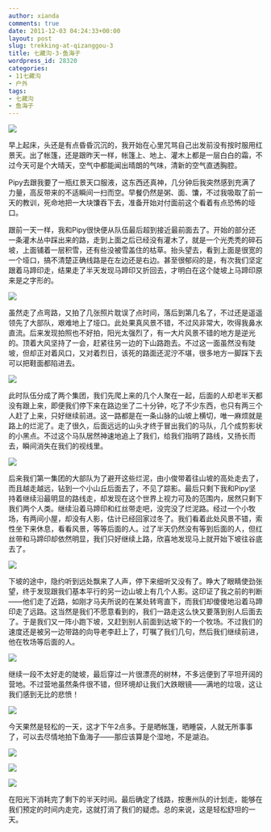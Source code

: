 ```yaml
---
author: xianda
comments: true
date: 2011-12-03 04:24:33+00:00
layout: post
slug: trekking-at-qizanggou-3
title: 七藏沟-3-鱼海子
wordpress_id: 28320
categories:
- 11七藏沟
- 户外
tags:
- 七藏沟
- 鱼海子
---
```


![](http://pic.yupoo.com/wxda/BsoNdDaT/medish.jpg)



早上起床，头还是有点昏昏沉沉的，我开始在心里咒骂自己出发前没有按时服用红景天。出了帐篷，还是跟昨天一样，帐篷上、地上、灌木上都是一层白白的霜，不过今天可是个大晴天，空气中都能闻出晴朗的气味，清新的空气直透胸腔。



Pipy去跟我要了一瓶红景天口服液，这东西还真神，几分钟后我突然感到充满了力量，高反带来的不适瞬间一扫而空。早餐仍然是粥、面、馕，不过我吸取了前一天的教训，死命地把一大块馕吞下去，准备开始对付面前这个看着有点恐怖的垭口。



跟前一天一样，我和Pipy很快便从队伍最后超到接近最前面去了。开始的部分还一条灌木丛中踩出来的路，走到上面之后已经没有灌木了，就是一个光秃秃的碎石坡，上面铺着一层积雪，还有些没被雪盖住的枯草。抬头望去，看到上面是很宽的一个垭口，搞不清楚正确线路是在左边还是右边。甚至很郁闷的是，有次我们坚定跟着马蹄印走，结果走了半天发现马蹄印又折回去，才明白在这个陡坡上马蹄印原来是之字形的。

 <!-- more -->

![](http://pic.yupoo.com/wxda/BsoMMRb5/medish.jpg)



虽然走了点弯路，又拍了几张照片耽误了点时间，落后到第几名了，不过还是遥遥领先了大部队，艰难地上了垭口。此处果真风景不错，不过风非常大，吹得我鼻水直流。后来发现拍照也不好拍，阳光太强烈了，有一大片风景不错的地方是逆光的。顶着大风坚持了一会，赶紧往另一边的下山路跑去。不过这一面虽然没有陡坡，但却正对着风口，又对着烈日，该死的路面还泥泞不堪，很多地方一脚踩下去可以把鞋面都陷进去。



![](http://pic.yupoo.com/wxda/BssbI3Y9/medish.jpg)



此时队伍分成了两个集团，我们先爬上来的几个人聚在一起，后面的人却老半天都没有跟上来，即便我们停下来在路边坐了二十分钟，吃了不少东西，也只有两三个人赶了上来，只好继续前进。这一路都是在一条山脉的山坡上横切，唯一麻烦就是路上的烂泥了。走了很久，后面远远的山头才终于冒出我们的马队，几个成剪影状的小黑点。不过这个马队居然神速地追上了我们，给我们指明了路线，又扬长而去，瞬间消失在我们的视线里。



![](http://pic.yupoo.com/wxda/BssbK4xO/medish.jpg)



后来我们第一集团的大部队为了避开这些烂泥，由小俊带着往山坡的高处走去了，而且越走越远，钻到一个小山丘后面去了，不见了踪影。最后只剩下我和Pipy坚持着继续沿最明显的路线走，却发现在这个世界上视力可及的范围内，居然只剩下我们两个人类。继续沿着马蹄印和红丝带走吧，没完没了烂泥路。经过一个小牧场，有两间小屋，却没有人影，估计已经回家过冬了。我们看着此处风景不错，索性坐下来休息，看看风景，等等后面的人。过了半天仍然没有等到后面的人，但红丝带和马蹄印却依然明显，我们只好继续上路，欣喜地发现马上就开始下坡往谷底去了。



![](http://pic.yupoo.com/wxda/By7bqJ1x/medish.jpg)



下坡的途中，隐约听到远处飘来了人声，停下来细听又没有了。睁大了眼睛使劲张望，终于发现跟我们基本平行的另一边山坡上有几个人影。这印证了我之前的判断——他们走了近路，如刚才马夫所说的在某处转弯直下，而我们却傻傻地沿着马蹄印走了远路。这当然是我们不愿意看到的，我们一路走这么快又要落到别人后面去了。于是我们又一阵小跑下坡，又赶到别人前面到达坡下的一个牧场。不过我们的速度还是被另一边带路的向导老李赶上了，叮嘱了我们几句，然后我们继续前进，他在牧场等后面的人。



![](http://pic.yupoo.com/wxda/BsoMTHqn/medish.jpg)



继续一段不太好走的陡坡，最后穿过一片很漂亮的树林，不多远便到了平坦开阔的营地。不过营地虽然条件很不错，但环境却让我们大跌眼镜——满地的垃圾，这让我们感到无比的悲愤！



![](http://pic.yupoo.com/wxda/BsoMXOrE/medish.jpg)



今天果然是轻松的一天，这才下午2点多。于是晒帐篷，晒睡袋，人就无所事事了，可以去尽情地拍下鱼海子——那应该算是个湿地，不是湖泊。



![](http://pic.yupoo.com/wxda/By7btFdg/medish.jpg)



![](http://pic.yupoo.com/wxda/BsoN7ymc/medish.jpg)



![](http://pic.yupoo.com/wxda/BsoNcak2/medish.jpg)



在阳光下消耗完了剩下的半天时间。最后确定了线路，按惠州队的计划走，能够在我们预定的时间内走完，这就打消了我们的疑虑。总的来说，这是轻松舒坦的一天。
